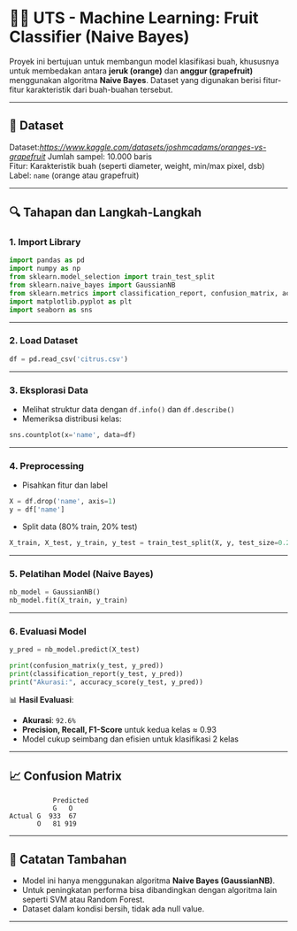 # 🍊🍇 UTS - Machine Learning: Fruit Classifier (Naive Bayes)

Proyek ini bertujuan untuk membangun model klasifikasi buah, khususnya untuk membedakan antara **jeruk (orange)** dan **anggur (grapefruit)** menggunakan algoritma **Naive Bayes**. Dataset yang digunakan berisi fitur-fitur karakteristik dari buah-buahan tersebut.

---

## 📁 Dataset
Dataset:*https://www.kaggle.com/datasets/joshmcadams/oranges-vs-grapefruit*
Jumlah sampel: 10.000 baris  
Fitur: Karakteristik buah (seperti diameter, weight, min/max pixel, dsb)  
Label: `name` (orange atau grapefruit)

---

## 🔍 Tahapan dan Langkah-Langkah

### 1. Import Library
```python
import pandas as pd
import numpy as np
from sklearn.model_selection import train_test_split
from sklearn.naive_bayes import GaussianNB
from sklearn.metrics import classification_report, confusion_matrix, accuracy_score
import matplotlib.pyplot as plt
import seaborn as sns
```

---

### 2. Load Dataset
```python
df = pd.read_csv('citrus.csv')
```

---

### 3. Eksplorasi Data
- Melihat struktur data dengan `df.info()` dan `df.describe()`
- Memeriksa distribusi kelas:
```python
sns.countplot(x='name', data=df)
```

---

### 4. Preprocessing
- Pisahkan fitur dan label
```python
X = df.drop('name', axis=1)
y = df['name']
```

- Split data (80% train, 20% test)
```python
X_train, X_test, y_train, y_test = train_test_split(X, y, test_size=0.2, random_state=42, stratify=y)
```

---

### 5. Pelatihan Model (Naive Bayes)
```python
nb_model = GaussianNB()
nb_model.fit(X_train, y_train)
```

---

### 6. Evaluasi Model
```python
y_pred = nb_model.predict(X_test)

print(confusion_matrix(y_test, y_pred))
print(classification_report(y_test, y_pred))
print("Akurasi:", accuracy_score(y_test, y_pred))
```

📊 **Hasil Evaluasi**:
- **Akurasi**: `92.6%`
- **Precision, Recall, F1-Score** untuk kedua kelas ≈ 0.93
- Model cukup seimbang dan efisien untuk klasifikasi 2 kelas

---

## 📈 Confusion Matrix
```
           Predicted
           G   O
Actual G  933  67
       O   81 919
```

---

## 📝 Catatan Tambahan
- Model ini hanya menggunakan algoritma **Naive Bayes (GaussianNB)**.
- Untuk peningkatan performa bisa dibandingkan dengan algoritma lain seperti SVM atau Random Forest.
- Dataset dalam kondisi bersih, tidak ada null value.

---
